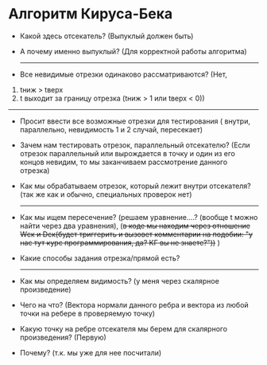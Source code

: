 # Алгоритм Кируса-Бека

* Какой здесь отсекатель? (Выпуклый должен быть)
* А почему именно выпуклый? (Для корректной работы алгоритма)   

  --------------------
  
* Все невидимые отрезки одинаково рассматриваются? (Нет, 
1. tниж > tверх
2. t выходит за границу отрезка (tниж > 1 или tверх < 0))   

  --------------------
  
* Просит ввести все возможные отрезки для тестирования (
внутри, параллельно, невидимость 1 и 2 случай, пересекает)

* Зачем нам тестировать отрезок, параллельный отсекателю? 
(Если отрезок параллельный или вырождается в точку и 
один из его концов невидим, то мы заканчиваем рассмотрение данного отрезка)

* Как мы обрабатываем отрезок, который лежит внутри отсекателя? 
(так же как и обычно, специальных проверок нет)  

  --------------------
* Как мы ищем пересечение? 
(решаем уравнение....?
(вообще t можно найти через два уравнения), (~~в коде мы находим через 
отношение Wск и Dск(будет триггерить и вызовет комментарии на 
подобии: "у нас тут курс программирования, да? КГ вы не знаете?"))~~ )

* Какие способы задания отрезка/прямой есть?  
  
  --------------------

* Как мы определяем видимость? (у меня через скалярное произведение)
* Чего на что? (Вектора нормали данного ребра и вектора из любой точки на ребере в проверяемую точку)
* Какую точку на ребре отсекателя мы берем для скалярного произведения? 
(Первую)
* Почему? (т.к. мы уже для нее посчитали)

